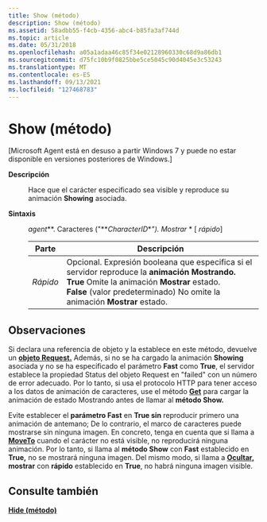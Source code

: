 ```yaml
---
title: Show (método)
description: Show (método)
ms.assetid: 58adbb55-f4cb-4356-abc4-b85fa3af744d
ms.topic: article
ms.date: 05/31/2018
ms.openlocfilehash: a05a1adaa46c85f34e02128960330c68d9a86db1
ms.sourcegitcommit: d75fc10b9f0825bbe5ce5045c90d4045e3c53243
ms.translationtype: MT
ms.contentlocale: es-ES
ms.lasthandoff: 09/13/2021
ms.locfileid: "127468783"
---
```

# <a name="show-method"></a>Show (método)

\[Microsoft Agent está en desuso a partir Windows 7 y puede no estar disponible en versiones posteriores de Windows.\]

<dl> <dt>

<span id="Description"></span><span id="description"></span><span id="DESCRIPTION"></span>**Descripción**
</dt> <dd>

Hace que el carácter especificado sea visible y reproduce su animación **Showing** asociada.

</dd> <dt>

<span id="Syntax"></span><span id="syntax"></span><span id="SYNTAX"></span>**Sintaxis**
</dt> <dd>

*agent***. Caracteres ("**_CharacterID_*_"). Mostrar_ *  \[ *rápido*\]



| Parte   | Descripción                                                                                                                                                                                                                              |
|--------|------------------------------------------------------------------------------------------------------------------------------------------------------------------------------------------------------------------------------------------|
| *Rápido* | Opcional. Expresión booleana que especifica si el servidor reproduce la **animación Mostrando.** **True** Omite la animación **Mostrar** estado. <br/> **False** (valor predeterminado) No omite la animación **Mostrar** estado. <br/> |



 

</dd> </dl>

## <a name="remarks"></a>Observaciones

Si declara una referencia de objeto y la establece en este método, devuelve un [**objeto Request.**](/windows/desktop/lwef/the-request-object) Además, si no se ha cargado la [](status-property.md) animación **Showing** asociada y no se ha  especificado el parámetro **Fast** como **True**, el servidor establece la propiedad Status del objeto Request en "failed" con un número de error adecuado. Por lo tanto, si usa el protocolo HTTP para tener acceso  a los datos de animación de caracteres, use el método [**Get**](get-method.md) para cargar la animación de estado Mostrando antes de llamar al **método Show.**

Evite establecer el **parámetro Fast** en **True sin** reproducir primero una animación de antemano; De lo contrario, el marco de caracteres puede mostrarse sin ninguna imagen. En concreto, tenga en cuenta que si llama a [**MoveTo**](moveto-method.md) cuando el carácter no está visible, no reproducirá ninguna animación. Por lo tanto, si llama al **método Show** con **Fast** establecido en **True,** no se mostrará ninguna imagen. Del mismo modo, si llama a [**Ocultar,**](hide-method.md) **mostrar** con **rápido** establecido en **True**, no habrá ninguna imagen visible.

## <a name="see-also"></a>Consulte también

[**Hide (método)**](hide-method.md)


 

